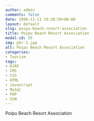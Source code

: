 ```yaml
---
author: admin
comments: false
date: 1999-11-11 19:28:59+00:00
layout: default
slug: poipu-beach-resort-association
title: Poipu Beach Resort Association
modal-id: 55
img: pbr-1.jpg
alt: Poipu Beach Resort Association
categories:
- Tourism
tags:
- AJAX
- CMS
- CSS
- HTML
- Javascript
- MySql
- PHP
- SVN
---
```

Poipu Beach Resort Association
